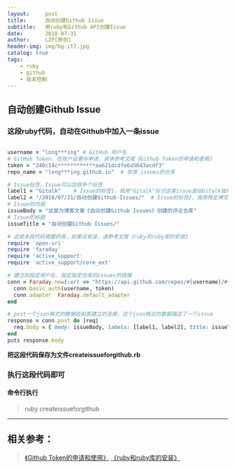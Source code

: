 ```yaml
---
layout:     post
title:      自动创建Github Issue
subtitle:   用ruby和Github API创建Issue
date:       2018-07-31
author:     LZP[原创]
header-img: img/bg-it7.jpg
catalog: true
tags:
    - ruby
    - github
    - 版本控制
---
```


## 自动创建Github Issue

### 这段ruby代码，自动在Github中加入一条issue

```ruby

username = "long***ing" # GitHub 用户名
# GitHub Token，在账户设置中申请，具体参考文尾《Github Token的申请和使用》
token = "246c14c************aa621dcdfe6a5643acdf3"   
repo_name = "long***ing.github.io"  # 存放 issues的仓库

# Issue标签，Issue可以加很多个标签
label1 = "Gitalk"    # Issue的标签1，我用"Gitalk"标识这类issue是给Gitalk插件使用的
label2 = "/2018/07/31/自动创建Github-Issues/"  # Issue的标签2，我用特定博文的pathname作标签，让issue和博文对应
# Issue的内容
issueBody = "这是为博客文章《自动创建Github Issues》创建的评论仓库" 
# Issue的标题
issueTitle = "自动创建Github Issues/"

# 这是本段代码需要的库，如果没有装，请参考文尾《ruby和ruby库的安装》
require 'open-uri'
require 'faraday'
require 'active_support'
require 'active_support/core_ext'

# 建立到指定用户名、指定指定仓库的issues的链接
conn = Faraday.new(:url => "https://api.github.com/repos/#{username}/#{repo_name}/issues") do |conn|
  conn.basic_auth(username, token)
  conn.adapter  Faraday.default_adapter
end

# post一个json格式的数据给前面建立的连接，这个json格式的数据描述了一个issue
response = conn.post do |req|
  req.body = { body: issueBody, labels: [label1, label2], title: issueTitle }.to_json
end
puts response.body

```
**把这段代码保存为文件createissueforgithub.rb**

### 执行这段代码即可

#### 命令行执行
>ruby createissueforgithub

----

## 相关参考：
>[《Github Token的申请和使用》](https://longzeping.github.io/2018-08-01-Github-Token的申请和使用/)
>[《ruby和ruby库的安装》](https://longzeping.github.io/2018-08-01-ruby和ruby库的安装/)